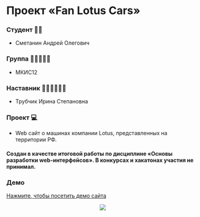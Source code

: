 # Проект «Fan Lotus Cars»

### Студент 👨‍🎓
- Сметанин Андрей Олегович
### Группа 👩‍🦰👨‍🦱🧑
- МКИС12
### Наставник 👩🏻‍🏫👨🏻‍🏫
- Трубчик Ирина Степановна
### Проект 💻
- Web сайт о машинах компании Lotus, представленных на территории РФ. 

#### Создан в качестве итоговой работы по дисциплине «Основы разработки web-интерфейсов». В конкурсах и хакатонах участия не принимал.

### Демо

<a href="https://fanlotuscars.glitch.me/index.html">Нажмите, чтобы посетить демо сайта

<p align="center">
  <a href="https://fanlotuscars.glitch.me/index.html">
    <img src="https://image.thum.io/get/maxAge/12/width/700/https://fanlotuscars.glitch.me/index.html">
